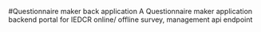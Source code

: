 #Questionnaire maker back application
A Questionnaire maker application backend  portal for IEDCR online/ offline survey, management api endpoint
